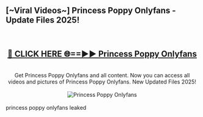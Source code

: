 <h2>[~Viral Videos~] Princess Poppy Onlyfans - Update Files 2025!</h2>
<br>
<div align="center">
<h2><a href="https://betterlinks.top/A2PfLJ" rel="nofollow">🔴 CLICK HERE 🌐==►► Princess Poppy Onlyfans</a></h2>
<br>
Get Princess Poppy Onlyfans and all content. Now you can access all videos and pictures of Princess Poppy Onlyfans. New Updated Files 2025!
<br>
<br>
<a href="https://betterlinks.top/A2PfLJ" rel="nofollow" data-target="animated-image.originalLink"><img src="https://i.ibb.co.com/WyWwxjT/player-gif2.gif" alt="Princess Poppy Onlyfans" style="max-width: 100%; display: inline-block;" data-target="animated-image.originalImage"></a>
</div>
<br>
princess poppy onlyfans leaked